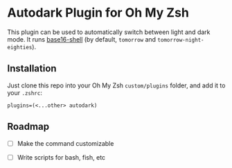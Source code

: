 # Autodark Plugin for Oh My Zsh

This plugin can be used to automatically switch between light and dark mode. It
runs [base16-shell](https://github.com/chriskempson/base16-shell) (by default,
`tomorrow` and `tomorrow-night-eighties`).

## Installation

Just clone this repo into your Oh My Zsh `custom/plugins` folder, and add it to
your `.zshrc`:

```
plugins=(<...other> autodark)
```

## Roadmap

- [ ] Make the command customizable
- [ ] Write scripts for bash, fish, etc

